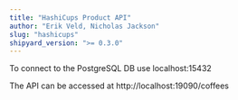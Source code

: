 ```yaml
---
title: "HashiCups Product API"
author: "Erik Veld, Nicholas Jackson"
slug: "hashicups"
shipyard_version: ">= 0.3.0"
---
```


To connect to the PostgreSQL DB use localhost:15432

The API can be accessed at http://localhost:19090/coffees